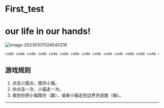 # First_test




# our life in our hands!

![image-20230107024540216](https://photosavercn.oss-cn-guangzhou.aliyuncs.com/img/202301070245237.png)

```python
code code code code code code code code code code code code code code code code code code code code code code code code code code code code code code code code code code code code code 
```

游戏规则
---
1. 点击小圆点，围住小猫。
2. 你点击一次，小猫走一次。
3. 直到你把小猫围住（赢），或者小猫走到边界并逃跑（输）。

---

<div align="center">
  <div id="catch-the-cat"></div>
</div>

<script src="//cdn.jsdelivr.net/gh/lewky/lewky.github.io@master/js/catch-the-cat/phaser.min.js"></script>
<script src="//cdn.jsdelivr.net/gh/lewky/lewky.github.io@master/js/catch-the-cat/catch-the-cat.js"></script>
<script defer="defer" src="//cdn.jsdelivr.net/gh/lewky/lewky.github.io@master/js/catch-the-cat/game.js"></script>


